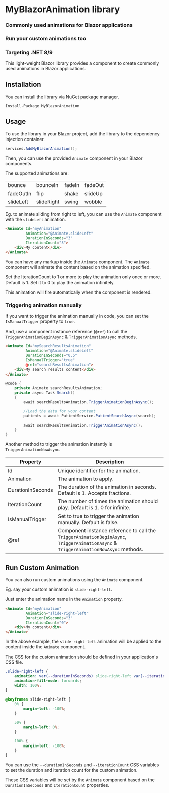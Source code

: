 ﻿# MyBlazorAnimation library

### Commonly used animations for Blazor applications

### Run your custom animations too

### Targeting .NET 8/9

This light-weight Blazor library provides a component to create commonly used animations in Blazor applications.

## Installation

You can install the library via NuGet package manager.
```bash
Install-Package MyBlazorAnimation
```

## Usage

To use the library in your Blazor project, add the library to the dependency injection container.
```csharp
services.AddMyBlazorAnimation();
```

Then, you can use the provided `Animate` component in your Blazor components.

The supported animations are:

|  |  |  |  |
|--|--|--|--|
| bounce | bounceIn | fadeIn | fadeOut | fadeInOut |
| fadeOutIn | flip | shake | slideUp | slideDown |
| slideLeft | slideRight | swing | wobble |  |

Eg. to animate sliding from right to left, you can use the `Animate` component with the `slideLeft` animation.

```html
<Animate Id="myAnimation" 
         Animation="@Animate.slideLeft" 
         DurationInSeconds="3"
         IterationCount="3">
    <div>My content</div>
</Animate>
```

You can have any markup inside the `Animate` component. The `Animate` component will animate the content based on the animation specified.

Set the IterationCount to 1 or more to play the animation only once or more. Default is 1. Set it to 0 to play the animation infinitely.

This animation will fire automatically when the component is rendered.

### Triggering animation manually

If you want to trigger the animation manually in code, you can set the `IsManualTrigger` property to `true`.

And, use a component instance reference (`@ref`) to call the `TriggerAnimationBeginAsync` & `TriggerAnimationAsync` methods.

```html
<Animate Id="mySearchResultsAnimation" 
         Animation="@Animate.slideLeft" 
         DurationInSeconds="0.5"
         IsManualTrigger="true"
         @ref="searchResultsAnimation">
    <div>My search results content</div>
</Animate>
```
```csharp
@code {
    private Animate searchResultsAnimation;
    private async Task Search()
    {        
        await searchResultsAnimation.TriggerAnimationBeginAsync();

        //Load the data for your content
        patients = await PatientService.PatientSearchAsync(search);            

        await searchResultsAnimation.TriggerAnimationAsync();
    }
}
```

Another method to trigger the animation instantly is `TriggerAnimationNowAsync`.

| Property | Description |
| --- | --- |
| Id | Unique identifier for the animation. |
| Animation | The animation to apply. |
| DurationInSeconds | The duration of the animation in seconds. Default is 1. Accepts fractions. |
| IterationCount | The number of times the animation should play. Default is 1. 0 for infinite. |
| IsManualTrigger | Set to true to trigger the animation manually. Default is false. |
| @ref | Component instance reference to call the `TriggerAnimationBeginAsync`, `TriggerAnimationAsync` & `TriggerAnimationNowAsync` methods. |


## Run Custom Animation

You can also run custom animations using the `Animate` component.

Eg. say your custom animation is `slide-right-left`.

Just enter the animation name in the `Animation` property.

```html
<Animate Id="myAnimation" 
         Animation="slide-right-left"
         DurationInSeconds="3" 
         IterationCount="0">
    <div>My content</div>
</Animate>
```

In the above example, the `slide-right-left` animation will be applied to the content inside the `Animate` component.

The CSS for the custom animation should be defined in your application's CSS file.
```css
.slide-right-left {
    animation: var(--durationInSeconds) slide-right-left var(--iterationCount);
    animation-fill-mode: forwards;
    width: 100%;
}

@keyframes slide-right-left {
    0% {
        margin-left: -100%;
    }

    50% {
        margin-left: 0%;
    }

    100% {
        margin-left: -100%;
    }
}
```

You can use the `--durationInSeconds` and `--iterationCount` CSS variables to set the duration and iteration count for the custom animation.

These CSS variables will be set by the `Animate` component based on the `DurationInSeconds` and `IterationCount` properties.
